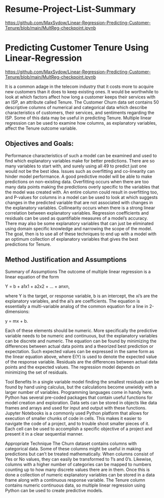 # Resume-Project-List-Summary

https://github.com/MaxSydow/Linear-Regression-Predicting-Customer-Tenure/blob/main/MultReg-checkpoint.ipynb

# Predicting Customer Tenure Using Linear-Regression

https://github.com/MaxSydow/Linear-Regression-Predicting-Customer-Tenure/blob/main/MultReg-checkpoint.ipynb

It is a common adage in the telecom industry that it costs more to acquire new customers than it does to keep existing ones. It would be worthwhile to look at which factors affect how long a customer keeps their services with an ISP, an attribute called Tenure. The Customer Churn data set contains 50 descriptive columns of numerical and categorical data which describe characteristics of customers, their services, and sentiments regarding the ISP. Some of this data may be useful in predicting Tenure. Multiple linear regression can be used to examine how columns, as explanatory variables, affect the Tenure outcome variable.

## Objectives and Goals:
Performance characteristics of such a model can be examined and used to find which explanatory variables make for better predictions. There are so many variables to start with, and surely using all 49 to predict just one would not be the best idea. Issues such as overfitting and co-linearity can hinder model performance. A good predictive model will be able to make predictions on non-existing data. Overfitting occurs when there are too many data points making the predictions overly specific to the variables that the model was created with. An entire column could result in overfitting too, and P-values for columns in a model can be used to look at which suggests changes in the predicted variable that are not associated with changes in the explanatory variables. Collinearity occurs when there is a strong linear correlation between explanatory variables. Regression coefficients and residuals can be used as quantifiable measures of a model’s accuracy. There may also be some explanatory variables that can just be eliminated using domain specific knowledge and narrowing the scope of the model. The goal, then is to use all of these techniques to end up with a model with an optimum collection of explanatory variables that gives the best predictions for Tenure.

## Method Justification and Assumptions
Summary of Assumptions The outcome of multiple linear regression is a linear equation of the form

Y = b + a1x1 + a2x2 + … + anxn,

where Y is the target, or response variable, b is an intercept, the xi’s are the explanatory variables, and the ai’s are coefficients. The equation is essentially a multi-variable analog of the common equation for a line in 2-dimensions:

y = mx + b.

Each of these elements should be numeric. More specifically the predictive variable needs to be numeric and continuous, but the explanatory variables can be discrete and numeric. The equation can be found by minimizing the differences between actual data points and a theorized best prediction or expectation. Such expected values can be expressed in the same form as the linear equation above, where E(Y) is used to denote the expected value of the response variable. Residuals are the differences between actual data points and the expected values. The regression model depends on minimizing the set of residuals.

Tool Benefits In a single variable model finding the smallest residuals can be found by hand using calculus, but the calculations become unwieldy with a larger number of variables. Programming languages come in handy here. Python has several pre-coded packages that contain useful functions for model creation and exploration. Data sets can be stored in objects like data frames and arrays and used for input and output with these functions. Jupyter Notebooks is a commonly used Python platform that allows for execution of smaller chunks of code in cells. This makes it easier to navigate the code of a project, and to trouble shoot smaller pieces of it. Each cell can be used to accomplish a specific objective of a project and present it in a clear sequential manner.

Appropriate Technique The Churn dataset contains columns with categorical data. Some of these columns might be useful in making predictions but can’t be treated mathematically. When columns consist of Yes or No values, they can easily be transformed to 1’s and 0’s. Likewise, columns with a higher number of categories can be mapped to numbers counting up to how many discrete values there are in them. Once this is done a collection of numeric explanatory variables can be stored in a data frame along with a continuous response variable. The Tenure column contains numeric continuous data, so multiple linear regression using Python can be used to create predictive models.
